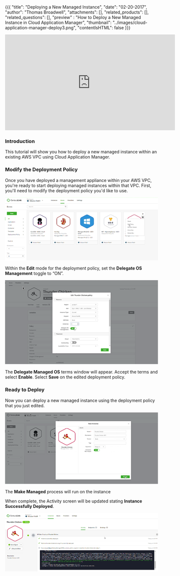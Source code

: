 {{{
  "title": "Deploying a New Managed Instance",
  "date": "02-20-2017",
  "author": "Thomas Broadwell",
  "attachments": [],
  "related_products": [],
  "related_questions": [],
  "preview" : "How to Deploy a New Managed Instance in Cloud Application Manager",
  "thumbnail": "../images/cloud-application-manager-deploy3.png",
  "contentIsHTML": false
}}}

<iframe width="560" height="315" src="https://player.vimeo.com/video/204249861" frameborder="0" allowfullscreen></iframe>

### Introduction

This tutorial will show you how to deploy a new managed instance within an existing AWS VPC using Cloud Application Manager.

### Modify the Deployment Policy

Once you have deployed a management appliance within your AWS VPC, you're ready to start deploying managed instances within that VPC. First, you'll need to modify the deployment policy you'd like to use.

![Edit the Deployment Policy](../images/cloud-application-manager-deploy1.png)

Within the **Edit** mode for the deployment policy, set the **Delegate OS Management** toggle to “ON”.

![Delegate OS Management](../images/cloud-application-manager-deploy2.png)

The **Delegate Managed OS** terms window will appear. Accept the terms and select **Enable**. Select **Save** on the edited deployment policy.

### Ready to Deploy

Now you can deploy a new managed instance using the deployment policy that you just edited.

![Deploy a New Managed Instance](../images/cloud-application-manager-deploy4.png)

The **Make Managed** process will run on the instance

When complete, the Activity screen will be updated stating **Instance Successfully Deployed**.

![Instance Successfully Deployed](../images/cloud-application-manager-deploy5.png)
